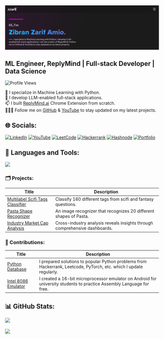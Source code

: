 [![Zibran Zarif Amio](banner.png)](https://zzarif.github.io/)
## ML Engineer, ReplyMind | Full-stack Developer | Data Science

![Profile Views](https://komarev.com/ghpvc/?username=zzarif&style=flat&base=500&abbreviated=true)

🔭 I specialize in Machine Learning with Python.<br>🌱 I develop LLM-enabled full-stack applications. <br>📫 I built [ReplyMind.ai](https://www.replymind.com/) Chrome Extension from scratch. <br>👨🏻‍💻 Follow me on [GitHub](https://github.com/zzarif) & [YouTube](https://www.youtube.com/@zibranzarif) to stay updated on my latest projects.

## 🌐 Socials:
[![LinkedIn](https://img.shields.io/badge/LinkedIn-0077B5?logo=linkedin&logoColor=white)](https://www.linkedin.com/in/zibran-zarif-amio-b82717263/) [![YouTube](https://img.shields.io/badge/YouTube-%23FF0000.svg?logo=YouTube&logoColor=white)](https://www.youtube.com/@zibranzarif) [![LeetCode](https://img.shields.io/badge/LeetCode-FCD535?logo=LeetCode&logoColor=black)](https://leetcode.com/u/zzarif/) [![Hackerrank](https://img.shields.io/badge/-Hackerrank-2EC866?logo=HackerRank&logoColor=white)](https://www.hackerrank.com/profile/zibranzarif) [![Hashnode](https://img.shields.io/badge/Hashnode-2962FF?logo=hashnode&logoColor=white)](https://zibranzarif.hashnode.dev/) [![Portfolio](https://img.shields.io/badge/Portfolio-%23000000.svg?logo=firefox&logoColor=#FF7139)](https://zzarif.github.io/)

## 🎨 Languages and Tools:
<a href="https://skillicons.dev">
  <img src="https://skillicons.dev/icons?i=python,pytorch,selenium,git,vscode,vercel,postman,react,vite,express,nodejs,flask,django,firebase,javascript,html,css,c,cpp,latex">
</a>

### 🗂️ Projects:
| Title | Description |
| ----------- | ----------- |
| [Multilabel Scifi Tags Classifier](https://github.com/zzarif/Multilabel-Scifi-Tags-Classifier) | Classify 160 different tags from scifi and fantasy questions.|
| [Pasta Shape Recognizer](https://github.com/zzarif/Pasta-Shape-Recognizer) | An image recognizer that recognizes 20 different shapes of Pasta. |
| [Industry Market Cap Analysis](https://github.com/zzarif/Industry-Market-Cap-Analysis) | Cross-industry analysis reveals insights through comprehensive dashboards. |

### 🤝 Contributions:
| Title | Description |
| ----------- | ----------- |
| [Python Database](https://github.com/zzarif/Python-Database) | I prepared solutions to popular Python problems from Hackerrank, Leetcode, PyTorch, etc. which I update regularly.|
| [Intel 8086 Emulator](https://github.com/zzarif/Intel-8086-Emulator) | I created a 16-bit microprocessor emulator on Android for university students to practice Assembly Language for free. |


## 📊 GitHub Stats:

![](https://github-readme-streak-stats.herokuapp.com/?user=zzarif&theme=github_dark&hide_border=false)<br/><br/>
![](https://github-readme-stats.vercel.app/api/top-langs/?username=zzarif&theme=github_dark&hide_border=false&include_all_commits=false&count_private=true&layout=compact)

<!-- Proudly created with GPRM ( https://gprm.itsvg.in ) -->
<!--
### GitHub Stats:
![](https://github-readme-stats.vercel.app/api?username=zzarif&theme=github_dark&hide_border=false&include_all_commits=false&count_private=true)<br/>
[![Top Langs](https://github-readme-stats.vercel.app/api/top-langs/?username=zzarif)](https://github.com/anuraghazra/github-readme-stats)
[![LinkedIn](https://img.shields.io/badge/LinkedIn-%230077B5.svg?logo=linkedin&logoColor=white)](https://linkedin.com/in/https://www.linkedin.com/in/zibran-zarif-amio-b82717263/) [![YouTube](https://img.shields.io/badge/YouTube-%23FF0000.svg?logo=YouTube&logoColor=white)](https://youtube.com/@@zibranzarif) 
-->

<!--
**zzarif/zzarif** is a ✨ _special_ ✨ repository because its `README.md` (this file) appears on your GitHub profile.

Here are some ideas to get you started:

- 🔭 I’m currently working on ...
- 🌱 I’m currently learning ...
- 👯 I’m looking to collaborate on ...
- 🤔 I’m looking for help with ...
- 💬 Ask me about ...
- 📫 How to reach me: ...
- 😄 Pronouns: ...
- ⚡ Fun fact: ...
-->
